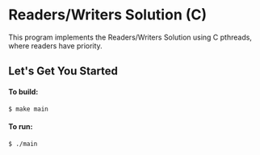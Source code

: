 # Readers/Writers Solution (C)
This program implements the Readers/Writers Solution using C pthreads, where readers have priority.

## Let's Get You Started

#### To build:
	
	$ make main

#### To run:
	
	$ ./main